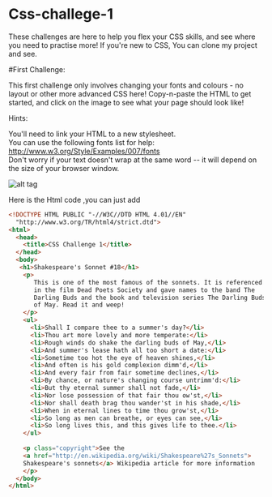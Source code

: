 # Css-challege-1
These challenges are here to help you flex your CSS skills, and see where you need to practise more!  If you're new to CSS,  You can clone my project and see.

#First Challenge:

This first challenge only involves changing your fonts and colours - no layout or other more advanced CSS here! Copy-n-paste the HTML to get started, and click on the image to see what your page should look like!

Hints:

You'll need to link your HTML to a new stylesheet.<br>
You can use the following fonts list for help: http://www.w3.org/Style/Examples/007/fonts<br>
Don't worry if your text doesn't wrap at the same word -- it will depend on the size of your browser window.<br>

![alt tag](https://upload.wikimedia.org/wikiversity/en/0/0c/Css_challenges_1.png)

Here is the Html code ,you can just add 
<br>
```html
<!DOCTYPE HTML PUBLIC "-//W3C//DTD HTML 4.01//EN"
  "http://www.w3.org/TR/html4/strict.dtd">
<html>
  <head>
    <title>CSS Challenge 1</title>
  </head>
  <body>
   <h1>Shakespeare's Sonnet #18</h1>
    <p>
       This is one of the most famous of the sonnets. It is referenced
       in the film Dead Poets Society and gave names to the band The
       Darling Buds and the book and television series The Darling Buds
       of May. Read it and weep!
    </p>
    <ul>
      <li>Shall I compare thee to a summer's day?</li>
      <li>Thou art more lovely and more temperate:</li>
      <li>Rough winds do shake the darling buds of May,</li>
      <li>And summer's lease hath all too short a date:</li>
      <li>Sometime too hot the eye of heaven shines,</li>
      <li>And often is his gold complexion dimm'd,</li>
      <li>And every fair from fair sometime declines,</li>
      <li>By chance, or nature's changing course untrimm'd:</li>
      <li>But thy eternal summer shall not fade,</li>
      <li>Nor lose possession of that fair thou ow'st,</li>
      <li>Nor shall death brag thou wander'st in his shade,</li>
      <li>When in eternal lines to time thou grow'st,</li>
      <li>So long as men can breathe, or eyes can see,</li>
      <li>So long lives this, and this gives life to thee.</li>
    </ul>
      
    <p class="copyright">See the 
    <a href="http://en.wikipedia.org/wiki/Shakespeare%27s_Sonnets">
    Shakespeare's sonnets</a> Wikipedia article for more information
    </p>
  </body>
</html>
```
